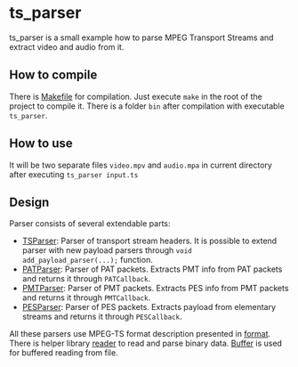 # ts_parser
ts_parser is a small example how to parse MPEG Transport Streams and extract video and audio from it.  

## How to compile
There is [Makefile](./Makefile) for compilation.
Just execute ` make ` in the root of the project to compile it.
There is a folder `bin` after compilation with executable `ts_parser`.

## How to use
It will be two separate files `video.mpv` and `audio.mpa` in current directory after executing
` ts_parser input.ts `

## Design

Parser consists of several extendable parts:

- [TSParser](./include/parser.hpp): Parser of transport stream headers. It is possible to extend parser with new payload parsers through `void add_payload_parser(...);` function.
- [PATParser](./include/pat_parser.hpp): Parser of PAT packets. Extracts PMT info from PAT packets and returns it through `PATCallback`.
- [PMTParser](./include/pmt_parser.hpp): Parser of PMT packets. Extracts PES info from PMT packets and returns it through `PMTCallback`.
- [PESParser](./include/pes_parser.hpp): Parser of PES packets. Extracts payload from elementary streams and returns it through `PESCallback`.

All these parsers use MPEG-TS format description presented in [format](./include/format.hpp).
There is helper library [reader](./include/reader.hpp) to read and parse binary data.
[Buffer](./include/buffer.hpp) is used for buffered reading from file.
 
